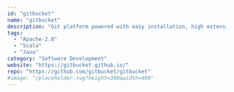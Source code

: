 ```yaml
---
id: "gitbucket"
name: "gitbucket"
description: "Git platform powered with easy installation, high extensibility & GitHub API compatibility (alternative to GitHub)."
tags:
  - "Apache-2.0"
  - "Scala"
  - "Java"
category: "Software Development"
website: "https://gitbucket.github.io/"
repo: "https://github.com/gitbucket/gitbucket"
#image: "/placeholder.svg?height=300&width=400"
---
```


